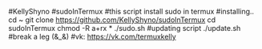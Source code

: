 #KellyShyno
#sudoInTermux
#this script install sudo in termux
#installing..
cd ~
git clone https://github.com/KellyShyno/sudoInTermux
cd sudoInTermux
chmod -R a+rx *
./sudo.sh
#updating script
./update.sh
#break a leg (&_&)
#vk: https://vk.com/termuxkelly
